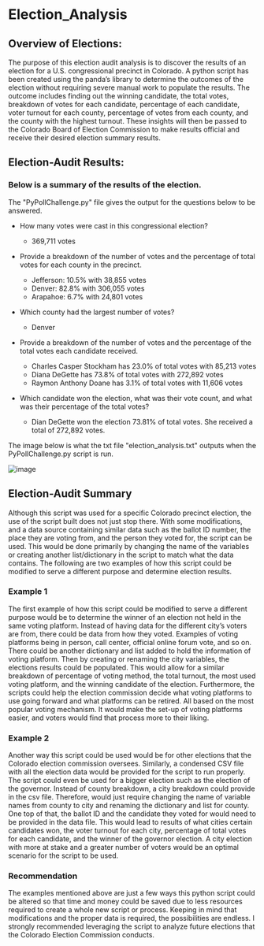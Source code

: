 # Election_Analysis

## Overview of Elections:

The purpose of this election audit analysis is to discover the results of an election for a U.S. congressional precinct in Colorado. A python script has been created using the panda’s library to determine the outcomes of the election without requiring severe manual work to populate the results. The outcome includes finding out the winning candidate, the total votes, breakdown of votes for each candidate, percentage of each candidate, voter turnout for each county, percentage of votes from each county, and the county with the highest turnout. These insights will then be passed to the Colorado Board of Election Commission to make results official and receive their desired election summary results.

## Election-Audit Results:

### Below is a summary of the results of the election.

The "PyPollChallenge.py" file gives the output for the questions below to be answered.

* How many votes were cast in this congressional election? 
  * 369,711 votes
* Provide a breakdown of the number of votes and the percentage of total votes for each county in the precinct.
  * Jefferson: 10.5% with 38,855 votes
  * Denver: 82.8% with 306,055 votes
  * Arapahoe: 6.7% with 24,801 votes
* Which county had the largest number of votes? 
  * Denver
* Provide a breakdown of the number of votes and the percentage of the total votes each candidate received.
  * Charles Casper Stockham has 23.0% of total votes with 85,213 votes
  * Diana DeGette has 73.8% of total votes with 272,892 votes
  * Raymon Anthony Doane has 3.1% of total votes with 11,606 votes
  
* Which candidate won the election, what was their vote count, and what was their percentage of the total votes?
  * Dian DeGette won the election 73.81% of total votes. She received a total of 272,892 votes.

 The image below is what the txt file "election_analysis.txt" outputs when the PyPollChallenge.py script is run.
 
 ![image](https://user-images.githubusercontent.com/96553992/150611851-ed19e4d5-5ba5-4e92-b02f-e968a0089769.png)


## Election-Audit Summary

Although this script was used for a specific Colorado precinct election, the use of the script built does not just stop there. With some modifications, and a data source containing similar data such as the ballot ID number, the place they are voting from, and the person they voted for, the script can be used. This would be done primarily by changing the name of the variables or creating another list/dictionary in the script to match what the data contains. The following are two examples of how this script could be modified to serve a different purpose and determine election results.

### Example 1 
The first example of how this script could be modified to serve a different purpose would be to determine the winner of an election not held in the same voting platform. Instead of having data for the different city’s voters are from, there could be data from how they voted. Examples of voting platforms being in person, call center, official online forum vote, and so on. There could be another dictionary and list added to hold the information of voting platform. Then by creating or renaming the city variables, the elections results could be populated. This would allow for a similar breakdown of percentage of voting method, the total turnout, the most used voting platform, and the winning candidate of the election. Furthermore, the scripts could help the election commission decide what voting platforms to use going forward and what platforms can be retired. All based on the most popular voting mechanism. It would make the set-up of voting platforms easier, and voters would find that process more to their liking.

### Example 2
Another way this script could be used would be for other elections that the Colorado election commission oversees. Similarly, a condensed CSV file with all the election data would be provided for the script to run properly. The script could even be used for a bigger election such as the election of the governor. Instead of county breakdown, a city breakdown could provide in the csv file. Therefore, would just require changing the name of variable names from county to city and renaming the dictionary and list for county. One top of that, the ballot ID and the candidate they voted for would need to be provided in the data file. This would lead to results of what cities certain candidates won, the voter turnout for each city, percentage of total votes for each candidate, and the winner of the governor election. A city election with more at stake and a greater number of voters would be an optimal scenario for the script to be used.

### Recommendation
The examples mentioned above are just a few ways this python script could be altered so that time and money could be saved due to less resources required to create a whole new script or process. Keeping in mind that modifications and the proper data is required, the possibilities are endless. I strongly recommended leveraging the script to analyze future elections that the Colorado Election Commission conducts.

